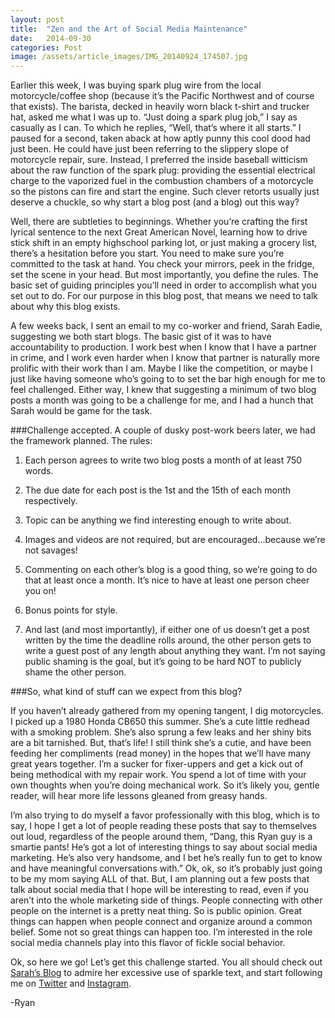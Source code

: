 ```yaml
---
layout: post
title:  "Zen and the Art of Social Media Maintenance"
date:   2014-09-30
categories: Post
image: /assets/article_images/IMG_20140924_174507.jpg
---
```


Earlier this week, I was buying spark plug wire from the local motorcycle/coffee shop (because it’s the Pacific Northwest and of course that exists). The barista, decked in heavily worn black t-shirt and trucker hat, asked me what I was up to. “Just doing a spark plug job,” I say as casually as I can. To which he replies, “Well, that’s where it all starts.” I paused for a second, taken aback at how aptly punny this cool dood had just been. He could have just been referring to the slippery slope of motorcycle repair, sure. Instead, I preferred the inside baseball witticism about the raw function of the spark plug: providing the essential electrical charge to the vaporized fuel in the combustion chambers of a motorcycle so the pistons can fire and start the engine. Such clever retorts usually just deserve a chuckle, so why start a blog post (and a blog) out this way? 

Well, there are subtleties to beginnings. Whether you’re crafting the first lyrical sentence to the next Great American Novel, learning how to drive stick shift in an empty highschool parking lot, or just making a grocery list, there’s a hesitation before you start. You need to make sure you’re committed to the task at hand. You check your mirrors, peek in the fridge, set the scene in your head. But most importantly, you define the rules. The basic set of guiding principles you’ll need in order to accomplish what you set out to do. For our purpose in this blog post, that means we need to talk about why this blog exists. 



A few weeks back, I sent an email to my co-worker and friend, Sarah Eadie, suggesting we both start blogs. The basic gist of it was to have accountability to production. I work best when I know that I have a partner in crime, and I work even harder when I know that partner is naturally more prolific with their work than I am. Maybe I like the competition, or maybe I just like having someone who’s going to to set the bar high enough for me to feel challenged. Either way, I knew that suggesting a minimum of two blog posts a month was going to be a challenge for me, and I had a hunch that Sarah would be game for the task. 

###Challenge accepted. 
A couple of dusky post-work beers later, we had the framework planned. The rules:

1. Each person agrees to write two blog posts a month of at least 750 words.
2. The due date for each post is the 1st and the 15th of each month respectively. 
3. Topic can be anything we find interesting enough to write about. 
4. Images and videos are not required, but are encouraged...because we’re not savages!
5. Commenting on each other’s blog is a good thing, so we’re going to do that at least once a month. It’s nice to have at least one person cheer you on! 
6. Bonus points for style.

7. And last (and most importantly), if either one of us doesn’t get a post written by the time the deadline rolls around, the other person gets to write a guest post of any length about anything they want. I’m not saying public shaming is the goal, but it’s going to be hard NOT to publicly shame the other person. 
 
###So, what kind of stuff can we expect from this blog?

If you haven’t already gathered from my opening tangent, I dig motorcycles. I picked up a 1980 Honda CB650 this summer. She’s a cute little redhead with a smoking problem. She’s also sprung a few leaks and her shiny bits are a bit tarnished. But, that’s life! I still think she’s a cutie, and have been feeding her compliments (read money) in the hopes that we’ll have many great years together. I’m a sucker for fixer-uppers and get a kick out of being methodical with my repair work. You spend a lot of time with your own thoughts when you’re doing mechanical work. So it’s likely you, gentle reader, will hear more life lessons gleaned from greasy hands. 

I’m also trying to do myself a favor professionally with this blog, which is to say, I hope I get a lot of people reading these posts that say to themselves out loud, regardless of the people around them, “Dang, this Ryan guy is a smartie pants! He’s got a lot of interesting things to say about social media marketing. He’s also very handsome, and I bet he’s really fun to get to know and have meaningful conversations with.” Ok, ok, so it’s probably just going to be my mom saying ALL of that. But, I am planning out a few posts that talk about social media that I hope will be interesting to read, even if you aren’t into the whole marketing side of things. People connecting with other people on the internet is a pretty neat thing. So is public opinion. Great things can happen when people connect and organize around a common belief. Some not so great things can happen too. I’m interested in the role social media channels play into this flavor of fickle social behavior. 

Ok, so here we go! Let’s get this challenge started. You all should check out [Sarah’s Blog](http://saraheadie.com) to admire her excessive use of sparkle text, and start following me on [Twitter](http://www.twitter.com/watersandwich) and [Instagram](http://www.instagram.com/watersandwich). 

-Ryan